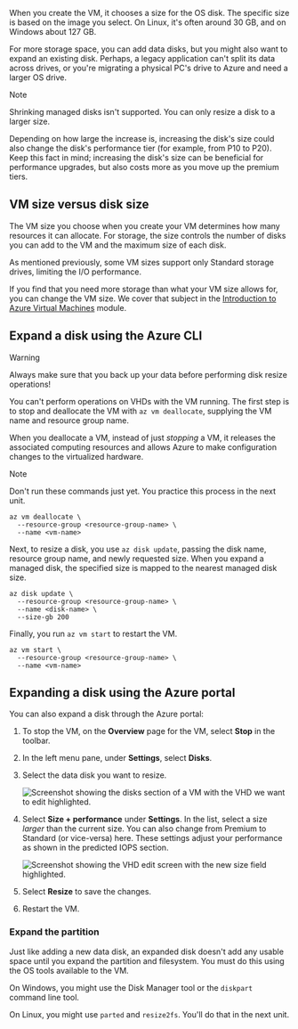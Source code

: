 When you create the VM, it chooses a size for the OS disk. The specific size is based on the image you select. On Linux, it's often around 30 GB, and on Windows about 127 GB.

For more storage space, you can add data disks, but you might also want to expand an existing disk. Perhaps, a legacy application can't split its data across drives, or you're migrating a physical PC's drive to Azure and need a larger OS drive.

> [!NOTE]
> Shrinking managed disks isn't supported. You can only resize a disk to a larger size.

Depending on how large the increase is, increasing the disk's size could also change the disk's performance tier (for example, from P10 to P20). Keep this fact in mind; increasing the disk's size can be beneficial for performance upgrades, but also costs more as you move up the premium tiers.

## VM size versus disk size

The VM size you choose when you create your VM determines how many resources it can allocate. For storage, the size controls the number of disks you can add to the VM and the maximum size of each disk.

As mentioned previously, some VM sizes support only Standard storage drives, limiting the I/O performance.

If you find that you need more storage than what your VM size allows for, you can change the VM size. We cover that subject in the [Introduction to Azure Virtual Machines](/training/modules/intro-to-azure-virtual-machines?azure-portal=true) module.

## Expand a disk using the Azure CLI

> [!WARNING]
> Always make sure that you back up your data before performing disk resize operations!

You can't perform operations on VHDs with the VM running. The first step is to stop and deallocate the VM with `az vm deallocate`, supplying the VM name and resource group name.

When you deallocate a VM, instead of just *stopping* a VM, it releases the associated computing resources and allows Azure to make configuration changes to the virtualized hardware.

> [!NOTE]
> Don't run these commands just yet. You practice this process in the next unit.

```azurecli
az vm deallocate \
  --resource-group <resource-group-name> \
  --name <vm-name>
```

Next, to resize a disk, you use `az disk update`, passing the disk name, resource group name, and newly requested size. When you expand a managed disk, the specified size is mapped to the nearest managed disk size.

```azurecli
az disk update \
  --resource-group <resource-group-name> \
  --name <disk-name> \
  --size-gb 200
```

Finally, you run `az vm start` to restart the VM.

```azurecli
az vm start \
  --resource-group <resource-group-name> \
  --name <vm-name>
```

## Expanding a disk using the Azure portal

You can also expand a disk through the Azure portal:

1. To stop the VM, on the **Overview** page for the VM, select **Stop** in the toolbar.

1. In the left menu pane, under **Settings**, select **Disks**.

1. Select the data disk you want to resize.

    ![Screenshot showing the disks section of a VM with the VHD we want to edit highlighted.](../media/5-portal-disks.png)

1. Select **Size + performance** under **Settings**. In the list, select a size *larger* than the current size. You can also change from Premium to Standard (or vice-versa) here. These settings adjust your performance as shown in the predicted IOPS section.

    ![Screenshot showing the VHD edit screen with the new size field highlighted.](../media/5-resize-disk.png)

1. Select **Resize** to save the changes.

1. Restart the VM.

### Expand the partition

Just like adding a new data disk, an expanded disk doesn't add any usable space until you expand the partition and filesystem. You must do this using the OS tools available to the VM.

On Windows, you might use the Disk Manager tool or the `diskpart` command line tool.

On Linux, you might use `parted` and `resize2fs`. You'll do that in the next unit.

